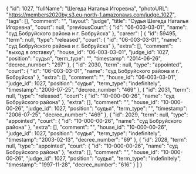 {
    "id": 1027,
    "fullName": "Шегеда Наталья Игоревна",
    "photoURL": "https://members2020by.s3.eu-north-1.amazonaws.com/judge_1027",
    "tags": [],
    "comment": "",
    "layout": "judge",
    "title": "Судья Шегеда Наталья Игоревна",
    "court": null,
    "previousCourt": {
        "id": "06-003-03-01",
        "name": "суд Бобруйского района и г. Бобруйска"
    },
    "career": [
        {
            "id": 59495,
            "term": null,
            "type": "released",
            "court": {
                "id": "06-003-03-01",
                "name": "суд Бобруйского района и г. Бобруйска"
            },
            "extra": [],
            "comment": "выход в отставку",
            "house_id": "06-003-03-01",
            "judge_id": 1027,
            "position": "судья",
            "term_type": "",
            "timestamp": "2014-06-26",
            "decree_number": "297"
        },
        {
            "id": 2030,
            "term": null,
            "type": "appointed",
            "court": {
                "id": "06-003-03-01",
                "name": "суд Бобруйского района и г. Бобруйска"
            },
            "extra": [],
            "comment": "",
            "house_id": "06-003-03-01",
            "judge_id": 1027,
            "position": "судья",
            "term_type": "indefinitely",
            "timestamp": "2006-07-25",
            "decree_number": "469"
        },
        {
            "id": 2031,
            "term": null,
            "type": "released",
            "court": {
                "id": "10-000-00-26",
                "name": "суд Бобруйского района"
            },
            "extra": [],
            "comment": "",
            "house_id": "10-000-00-26",
            "judge_id": 1027,
            "position": "судья",
            "term_type": "",
            "timestamp": "2006-07-25",
            "decree_number": "469"
        },
        {
            "id": 2029,
            "term": null,
            "type": "appointed",
            "court": {
                "id": "10-000-00-26",
                "name": "суд Бобруйского района"
            },
            "extra": [],
            "comment": "",
            "house_id": "10-000-00-26",
            "judge_id": 1027,
            "position": "судья",
            "term_type": "indefinitely",
            "timestamp": "2003-02-13",
            "decree_number": "69"
        },
        {
            "id": 2028,
            "term": null,
            "type": "appointed",
            "court": {
                "id": "10-000-00-26",
                "name": "суд Бобруйского района"
            },
            "extra": [],
            "comment": "",
            "house_id": "10-000-00-26",
            "judge_id": 1027,
            "position": "судья",
            "term_type": "indefinitely",
            "timestamp": "1997-11-28",
            "decree_number": "616"
        }
    ]
}